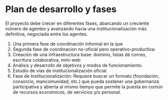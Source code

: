 # Plan de desarrollo y fases

El proyecto debe crecer en diferentes fases, abarcando un creciente número de agentes y avanzando hacia una institucionalización más definitiva, negociada entre los agentes.

1. Una primera fase de coordinación informal en la que 
2. Segunda fase de coordinacion no-oficial pero operativo-productiva:
  1. Creación de una infraestructura base: dominio, listas de correo, escritura colaborativa, mini-web
  2. Análisis y desarrollo de objetivos y modos de funcionamiento.
  3. Estudio de vias de institucionalización oficial.
3. Fase de Institucionalización: Requiere buscar un formato (foundación, consorcio, mancomunidad, etc.) que pueda sostener una gobernanza participativa y abierta al mismo tiempo que permite la puesta en común de recursos económicos, de servicios y/o personal.